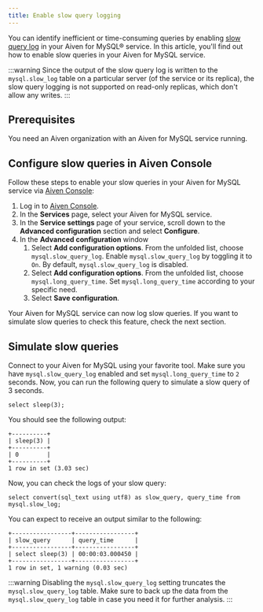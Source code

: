 ```yaml
---
title: Enable slow query logging
---
```


You can identify inefficient or time-consuming queries by enabling [slow
query log](https://dev.mysql.com/doc/refman/5.7/en/slow-query-log.html)
in your Aiven for MySQL® service. In this article, you'll find out how
to enable slow queries in your Aiven for MySQL service.

:::warning
Since the output of the slow query log is written to the
`mysql.slow_log` table on a particular server (of the service or its
replica), the slow query logging is not supported on read-only replicas,
which don't allow any writes.
:::

## Prerequisites

You need an Aiven organization with an Aiven for MySQL service running.

## Configure slow queries in Aiven Console

Follow these steps to enable your slow queries in your Aiven for MySQL
service via [Aiven Console](https://console.aiven.io/):

1.  Log in to [Aiven Console](https://console.aiven.io/).
2.  In the **Services** page, select your Aiven for MySQL service.
3.  In the **Service settings** page of your service, scroll down to the
    **Advanced configuration** section and select **Configure**.
4.  In the **Advanced configuration** window
    1.  Select **Add configuration options**. From the unfolded list,
        choose `mysql.slow_query_log`. Enable `mysql.slow_query_log` by
        toggling it to `On`. By default, `mysql.slow_query_log` is
        disabled.
    2.  Select **Add configuration options**. From the unfolded list,
        choose `mysql.long_query_time`. Set `mysql.long_query_time`
        according to your specific need.
    3.  Select **Save configuration**.

Your Aiven for MySQL service can now log slow queries. If you want to
simulate slow queries to check this feature, check the next section.

## Simulate slow queries

Connect to your Aiven for MySQL using your favorite tool. Make sure you
have `mysql.slow_query_log` enabled and set `mysql.long_query_time` to
`2` seconds. Now, you can run the following query to simulate a slow
query of 3 seconds.

```shell
select sleep(3);
```

You should see the following output:

```shell
+----------+
| sleep(3) |
+----------+
| 0        |
+----------+
1 row in set (3.03 sec)
```

Now, you can check the logs of your slow query:

```shell
select convert(sql_text using utf8) as slow_query, query_time from mysql.slow_log;
```

You can expect to receive an output similar to the following:

```shell
+-----------------+-----------------+
| slow_query      | query_time      |
+-----------------+-----------------+
| select sleep(3) | 00:00:03.000450 |
+-----------------+-----------------+
1 row in set, 1 warning (0.03 sec)
```

:::warning
Disabling the `mysql.slow_query_log` setting truncates the
`mysql.slow_query_log` table. Make sure to back up the data from the
`mysql.slow_query_log` table in case you need it for further analysis.
:::
